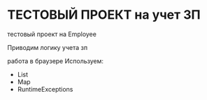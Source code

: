 # ТЕСТОВЫЙ ПРОЕКТ на учет ЗП
тестовый проект  на  Employee 

Приводим логику учета зп

работа в браузере
 Используем: 
- List
- Map
- RuntimeExceptions


